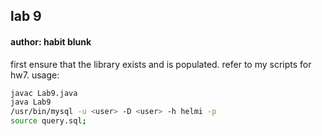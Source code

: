 ## lab 9

#### author: habit blunk

first ensure that the library exists and is populated. refer to my scripts for hw7.
usage:

```bash
javac Lab9.java
java Lab9
/usr/bin/mysql -u <user> -D <user> -h helmi -p
source query.sql;
```
